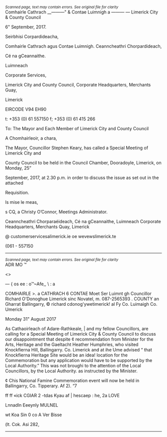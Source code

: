 *<small>Scanned page, text may contain errors. See original file for clarity</small>*  
Comhairle Cathrach
__—_—_—" & Contae Luimnigh
a —_—_—
— Limerick City
& County Council

6" September, 2017.

Seirbhisi Corpardideacha,

Comhairle Cathrach agus Contae Luimnigh.
Ceanncheathri Chorpardideach,

Cé na gCeannaithe.

Luimneach

Corporate Services,

Limerick City and County Council,
Corporate Headquarters,
Merchants Guay,

Limerick

EIRCODE V94 EH90

t: +353 (0) 61 557150
f; +353 (0) 61 415 266

To: The Mayor and Each Member of Limerick City and County Council

A Chomhairleoir, a chara,

The Mayor, Councillor Stephen Keary, has called a Special Meeting of Limerick City and

County Council to be held in the Council Chamber, Dooradoyle, Limerick, on Monday, 25”

September, 2017, at 2.30 p.m. in order to discuss the issue as set out in the attached

Requisition.

Is mise le meas,

s
CQ, a
Christy O’Connor,
Meetings Administrator.

Ceanncheathri Chorparaéideach, Cé na gCeannaithe, Luimneach
Corporate Headquarters, Merchants Quay, Limerick

@ customerservicesalimerick.ie
oe wevewslimerick.te

(061 - 557150

---
*<small>Scanned page, text may contain errors. See original file for clarity</small>*  
ADR MO ™

<>

— { os ee : o™~Afe,,
\ : a

COMHAIRLE >. a
CATHRACH 6 CONTAE Moet Ser
Luimnt gh Councillor Richard O'Donoghue
Limerick sinc Novatel, m. 087-2565393 .
COUNTY an Gharrat Ballingarry, © richard cdonog'ywetimerick!
al Fy Co. Luimaigh Co. Umerick

Monday 31" August 2017

As Cathaoirleach of Adare-Rathkeale, | and my fellow Councillors, are calling for a
Special Meeting of Limerick City & County Council to discuss our disappointment
that despite ¢ recommendation from Minister for the Arts, Heritage and the Gaeltacht
Heather Humphries, who visited Knockfierna Hill, Ballingarry. Co. Limerick and at
ihe Ume advised “ that Knockfierna Heritage Site would be an idea! location for the
Commemoration but any application would have to be supported by the Local
Authority.”
This was not broughi to the attention of the Local Councillors, by the Local Authority.
as instructed by the Minister.

¢
Chis National Famine Commemoration event will now be held in Ballingarry, Co.
Tipperary. Af 2). “7

ff ff
«ick
CGIAR 2 -tdas Kyau af
| hescaep : he, 2a LOVE

Lnnadln Eeeynly MULNEL

wt Koa Sin 0
co A Ver Bisse

(lt. Cok. Asi 282,


---
